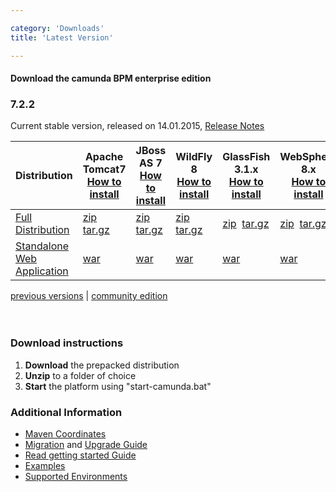 ```yaml
---

category: 'Downloads'
title: 'Latest Version'

---
```


#### Download the camunda BPM enterprise edition

<section class="row">
  <div class="col-md-12">
    <h3>7.2.2</h3>
    <p>
      Current stable version, released on 14.01.2015, <a target="_blank" href="https://app.camunda.com/jira/secure/ReleaseNote.jspa?projectId=10230&version=13498">Release Notes</a>
    </p>
    <table class="table table-responsive">
      <thead>
      <tr>
        <th class="table-condensed-column">
         Distribution
        </th>
        <th>
          Apache Tomcat7</br>
          <a href="ref:/guides/installation-guide/tomcat/">How to install</a>
        </th>
        <th>
          JBoss AS 7</br>
          <a href="ref:/guides/installation-guide/jboss/">How to install</a>
        </th>
        <th>
          WildFly 8</br>
          <a href="ref:/guides/installation-guide/jboss/">How to install</a>
        </th>
        <th>
          GlassFish 3.1.x</br>
          <a href="ref:/guides/installation-guide/glassfish/">How to install</a>
        </th>
        <th>
          WebSphere 8.x</br>
          <a href="ref:/guides/installation-guide/was/">How to install</a>
        </th>
        <th>
          WebLogic 12.x</br>
          <a href="ref:/guides/installation-guide/wls/">How to install</a>
        </th>
      </tr>
      </thead>
      <tbody>
        <tr class="well">
          <td>
            <a href="ref:/guides/user-guide/#introduction-download-full-distribution">Full Distribution</a>
          </td>
          <td>
            <a class="btn btn-sm btn-default download-bpm" href="http://camunda.org/enterprise-release/camunda-bpm/tomcat/7.2/7.2.2/camunda-bpm-ee-tomcat-7.2.2-ee.zip">zip</a>&nbsp;
            <a class="btn btn-sm btn-default download-bpm" href="http://camunda.org/enterprise-release/camunda-bpm/tomcat/7.2/7.2.2/camunda-bpm-ee-tomcat-7.2.2-ee.tar.gz">tar.gz</a>
          </td>
          <td>
            <a class="btn btn-sm btn-default download-bpm" href="http://camunda.org/enterprise-release/camunda-bpm/jboss/7.2/7.2.2/camunda-bpm-ee-jboss-7.2.2-ee.zip">zip</a>&nbsp;
            <a class="btn btn-sm btn-default download-bpm" href="http://camunda.org/enterprise-release/camunda-bpm/jboss/7.2/7.2.2/camunda-bpm-ee-jboss-7.2.2-ee.tar.gz">tar.gz</a>
          </td>
          <td>
            <a class="btn btn-sm btn-default download-bpm" href="http://camunda.org/enterprise-release/camunda-bpm/wildfly/7.2/7.2.2/camunda-bpm-ee-wildfly-7.2.2-ee.zip">zip</a>&nbsp;
            <a class="btn btn-sm btn-default download-bpm" href="http://camunda.org/enterprise-release/camunda-bpm/wildfly/7.2/7.2.2/camunda-bpm-ee-wildfly-7.2.2-ee.tar.gz">tar.gz</a>
          </td>
          <td>
            <a class="btn btn-sm btn-default download-bpm" href="http://camunda.org/enterprise-release/camunda-bpm/glassfish/7.2/7.2.2/camunda-bpm-ee-glassfish-7.2.2-ee.zip">zip</a>&nbsp;
            <a class="btn btn-sm btn-default download-bpm" href="http://camunda.org/enterprise-release/camunda-bpm/glassfish/7.2/7.2.2/camunda-bpm-ee-glassfish-7.2.2-ee.tar.gz">tar.gz</a>
          </td>
          <td>
            <a class="btn btn-sm btn-default download-bpm" href="http://camunda.org/enterprise-release/camunda-bpm/ibm-was/7.2/7.2.2/camunda-ee-ibm-was-7.2.2-ee.zip">zip</a>&nbsp;
            <a class="btn btn-sm btn-default download-bpm" href="http://camunda.org/enterprise-release/camunda-bpm/ibm-was/7.2/7.2.2/camunda-ee-ibm-was-7.2.2-ee.tar.gz">tar.gz</a>
          </td>
          <td>
            <a class="btn btn-sm btn-default download-bpm" href="http://camunda.org/enterprise-release/camunda-bpm/oracle-wls/7.2/7.2.2/camunda-ee-oracle-wls-7.2.2-ee.zip">zip</a>&nbsp;
            <a class="btn btn-sm btn-default download-bpm" href="http://camunda.org/enterprise-release/camunda-bpm/oracle-wls/7.2/7.2.2/camunda-ee-oracle-wls-7.2.2-ee.tar.gz">tar.gz</a>
          </td>
        </tr>
        <tr>
          <td>
            <a href="ref:/guides/user-guide/#introduction-download-standalone-web-application-distribution">Standalone Web Application</a>
          </td>
          <td>
            <a class="btn btn-sm btn-default download-bpm" href="http://camunda.org/enterprise-release/camunda-bpm/tomcat/7.2/7.2.2/camunda-webapp-ee-tomcat-standalone-7.2.2-ee.war">war</a>&nbsp;
          </td>
          <td>
            <a class="btn btn-sm btn-default download-bpm" href="http://camunda.org/enterprise-release/camunda-bpm/jboss/7.2/7.2.2/camunda-webapp-ee-jboss-standalone-7.2.2-ee.war">war</a>&nbsp;
          </td>
          <td>
            <a class="btn btn-sm btn-default download-bpm" href="http://camunda.org/enterprise-release/camunda-bpm/jboss/7.2/7.2.2/camunda-webapp-ee-jboss-standalone-7.2.2-ee.war">war</a>&nbsp;
          </td>
          <td>
            <a class="btn btn-sm btn-default download-bpm" href="http://camunda.org/enterprise-release/camunda-bpm/glassfish/7.2/7.2.2/camunda-webapp-ee-glassfish-standalone-7.2.2-ee.war">war</a>&nbsp;
          </td>
          <td>
            <a class="btn btn-sm btn-default download-bpm" href="http://camunda.org/enterprise-release/camunda-bpm/ibm-was/7.2/7.2.2/camunda-webapp-ee-was-standalone-7.2.2-ee.war">war</a>&nbsp;
          </td>
          <td>
            <a class="btn btn-sm btn-default download-bpm" href="http://camunda.org/enterprise-release/camunda-bpm/oracle-wls/7.2/7.2.2/camunda-webapp-ee-wls-standalone-7.2.2-ee.war">war</a>&nbsp;
          </td>
        </tr>
      </tbody>
    </table>
  </div>
</section>
<div class="row">
  <div class="col-md-12">
    <p class="pull-right">
      <a href="ref:/enterprise/previous-downloads.html">previous versions</a> |
      <a href="http://camunda.org/download">community edition</a><br><br><br>
    </p>
  </div>
</div>

<div class="row">
  <div class="col-md-6">
    <h3>Download instructions</h3>
    <ol>
      <li><strong>Download</strong> the prepacked distribution</li>
      <li><strong>Unzip</strong> to a folder of choice</li>
      <li><strong>Start</strong> the platform using "start-camunda.bat"</li>
    </ol>
  </div>
  <div class="col-md-6">
    <h3>Additional Information</h3>
    <ul>
      <li>
        <a href="ref:#maven-coordinates-maven-coordinates">Maven Coordinates</a>
      </li>
      <li>
        <a href="ref:/guides/migration-guide/">Migration</a> and <a href="ref:/guides/migration-guide/#patch-level-upgrade">Upgrade Guide</a>
      </li>
      <li>
        <a href="ref:/guides/getting-started-guides/">Read getting started Guide</a>
      </li>
      <li>
        <a href="ref:/real-life/examples/" id="githubExamples">Examples</a>
      </li>
      <li>
        <a href="ref:/guides/user-guide/#introduction-supported-environments">Supported Environments</a>
      </li>
    </ul>
  </div>
</div>
